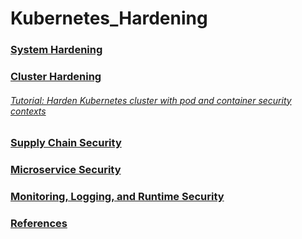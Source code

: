 # Kubernetes_Hardening
### [System Hardening](System_Hardening.md)

### [Cluster Hardening](Cluster_Hardening.md)
###### [Tutorial: Harden Kubernetes cluster with pod and container security contexts](https://earthly.dev/blog/k8s-cluster-security/)
### [Supply Chain Security](Supply_Chain_Security.md)
### [Microservice Security](Microservice_Security.md)
### [Monitoring, Logging, and Runtime Security](Monitoring_Logging_Runtime_Security.md)
### [References](references.md)
